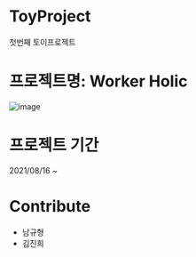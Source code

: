 # ToyProject
첫번째 토이프로젝트

# 프로젝트명: Worker Holic
![image](https://user-images.githubusercontent.com/54926902/130327264-3b045242-adf1-48b8-9190-caa288ea49c7.png)

# 프로젝트 기간
2021/08/16 ~ 

# Contribute
- 남규형 
- 김진희

